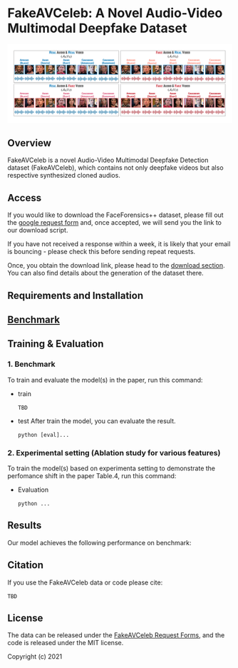 # FakeAVCeleb: A Novel Audio-Video Multimodal Deepfake Dataset

![Header](images/teaser.png)

## Overview
FakeAVCeleb is a novel Audio-Video Multimodal Deepfake Detection dataset (FakeAVCeleb), which contains not only deepfake videos but also respective synthesized cloned audios. 


## Access
If you would like to download the FaceForensics++ dataset, please fill out the [google request form](https://docs.google.com/forms/u/1/d/e/1FAIpQLSfPDd3oV0auqmmWEgCSaTEQ6CGpFeB-ozQJ35x-B_0Xjd93bw/viewform) and, once accepted, we will send you the link to our download script.

If you have not received a response within a week, it is likely that your email is bouncing - please check this before sending repeat requests.

Once, you obtain the download link, please head to the [download section](dataset/README.md). You can also find details about the generation of the dataset there.

## Requirements and Installation


## [Benchmark](TBD)



## Training & Evaluation

### 1. Benchmark
To train and evaluate the model(s) in the paper, run this command:
- train
    ```train
    TBD
    ```
- test
   After train the model, you can evaluate the result. 
    ```eval
    python [eval]...
    ```

### 2. Experimental setting (Ablation study for various features)
To train the model(s) based on experimenta setting to demonstrate the perfomance shift in the paper Table.4, run this command:


- Evaluation
  ```eval
  python ...
  ```

## Results
Our model achieves the following performance on benchmark:

  
## Citation
If you use the FakeAVCeleb data or code please cite:
```
TBD

```
  
  
## License
The data can be released under the [FakeAVCeleb Request Forms](https://docs.google.com/forms/u/1/d/e/1FAIpQLSfPDd3oV0auqmmWEgCSaTEQ6CGpFeB-ozQJ35x-B_0Xjd93bw/viewform), and the code is released under the MIT license.

Copyright (c) 2021

